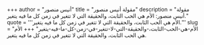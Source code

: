 +++
author = "أنيس منصور"
title = "مقولة أنيس منصور"
description = "مقولة أنيس منصور: الأم هي الحب الثابت، والحقيقة التي لا تتغير في زمن كل ما فيه يتغير."
quote = '''الأم هي الحب الثابت، والحقيقة التي لا تتغير في زمن كل ما فيه يتغير.'''
slug = "الأم-هي-الحب-الثابت،-والحقيقة-التي-لا-تتغير-في-زمن-كل-ما-فيه-يتغير"
+++
الأم هي الحب الثابت، والحقيقة التي لا تتغير في زمن كل ما فيه يتغير.
